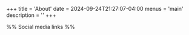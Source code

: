 +++
title = 'About'
date = 2024-09-24T21:27:07-04:00
menus = 'main'
description = ''
+++

%% Social media links %%
